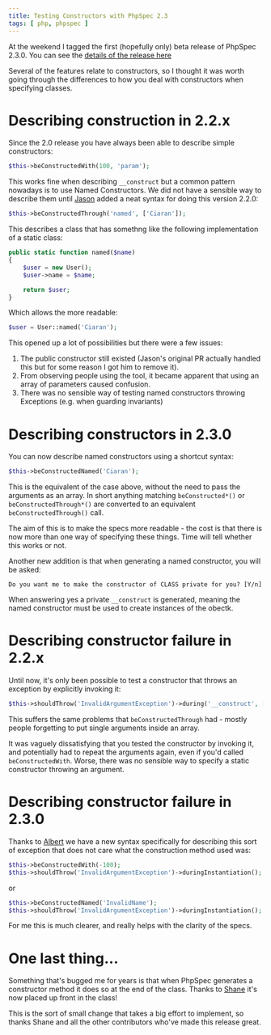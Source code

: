```yaml
---
title: Testing Constructors with PhpSpec 2.3
tags: [ php, phpspec ]
---
```


At the weekend I tagged the first (hopefully only) beta release of PhpSpec 2.3.0. You can see the [details of the release here][1]

Several of the features relate to constructors, so I thought it was worth going through the differences to how you deal with
constructors when specifying classes.

 [1]: https://github.com/phpspec/phpspec/releases/tag/2.3.0-beta

# Describing construction in 2.2.x

Since the 2.0 release you have always been able to describe simple constructors:

```php
$this->beConstructedWith(100, 'param');
```

This works fine when describing `__construct` but a common pattern nowadays is to use Named Constructors. We did not have
a sensible way to describe them until [Jason](http://github.com/thecrimpmaster) added a neat syntax for doing this version 2.2.0:

```php
$this->beConstructedThrough('named', ['Ciaran']);
```

This describes a class that has somethng like the following implementation of a static class:

```php
public static function named($name)
{
    $user = new User();
    $user->name = $name;

    return $user;
}
```

Which allows the more readable:

```php
$user = User::named('Ciaran');
```

This opened up a lot of possibilities but there were a few issues:

 1. The public constructor still existed (Jason's original PR actually handled this but for some reason I got him to remove it).
 2. From observing people using the tool, it became apparent that using an array of parameters caused confusion.
 3. There was no sensible way of testing named constructors throwing Exceptions (e.g. when guarding invariants)

# Describing constructors in 2.3.0

You can now describe named constructors using a shortcut syntax:

```php
$this->beConstructedNamed('Ciaran');
```

This is the equivalent of the case above, without the need to pass the arguments as an array. In short anything matching
`beConstructed*()` or `beConstructedThrough*()` are converted to an equivalent `beConstructedThrough()` call.

The aim of this is to make the specs more readable - the cost is that there is now more than one way of specifying these things.
Time will tell whether this works or not.

Another new addition is that when generating a named constructor, you will be asked:

```
Do you want me to make the constructor of CLASS private for you? [Y/n]
```

When answering yes a private `__construct` is generated, meaning the named constructor must be used to create instances of the obectk.

# Describing constructor failure in 2.2.x

Until now, it's only been possible to test a constructor that throws an exception by explicitly invoking it:

```php
$this->shouldThrow('InvalidArgumentException')->during('__construct', ['']);
```

This suffers the same problems that `beConstructedThrough` had - mostly people forgetting to put single arguments inside
an array.

It was vaguely dissatisfying that you tested the constructor by invoking it, and potentially had to repeat the arguments
again, even if you'd called `beConstructedWith`. Worse, there was no sensible way to specify a static constructor
throwing an argument.

# Describing constructor failure in 2.3.0

Thanks to [Albert](https://github.com/acasademont) we have a new syntax specifically for describing this sort of exception
that does not care what the construction method used was:

```php
$this->beConstructedWith(-100);
$this->shouldThrow('InvalidArgumentException')->duringInstantiation();
```

or

```php
$this->beConstructedNamed('InvalidName');
$this->shouldThrow('InvalidArgumentException')->duringInstantiation();
```

For me this is much clearer, and really helps with the clarity of the specs.

# One last thing...

Something that's bugged me for years is that when PhpSpec generates a constructor method it does so at the end of the
class. Thanks to [Shane](https://github.com/shanethehat) it's now placed up front in the class!

This is the sort of small change that takes a big effort to implement, so thanks Shane and all the other contributors who've
made this release great.


